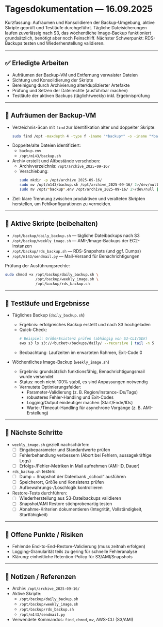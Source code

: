 # Tagesdokumentation — 16.09.2025

Kurzfassung: Aufräumen und Konsolidieren der Backup-Umgebung, aktive Skripte geprüft und Testläufe durchgeführt. Tägliche Dateisicherungen laufen zuverlässig nach S3, das wöchentliche Image-Backup funktioniert grundsätzlich, benötigt aber noch Feinschliff. Nächster Schwerpunkt: RDS-Backups testen und Wiederherstellung validieren.

---

## ✅ Erledigte Arbeiten

- Aufräumen der Backup-VM und Entfernung verwaister Dateien
- Sichtung und Konsolidierung der Skripte
- Bereinigung durch Archivierung alter/duplizierter Artefakte
- Prüfung und Setzen der Dateirechte (ausführbar machen)
- Testläufe der aktiven Backups (täglich/weekly) inkl. Ergebnisprüfung

---

## 🧹 Aufräumen der Backup-VM

- Verzeichnis-Scan mit `find` zur Identifikation alter und doppelter Skripte:
  ```bash
  sudo find /opt -maxdepth 4 -type f -iname "*backup*" -o -iname "*backup*.sh" -o -iname "*backup*.env"
  ```
- Doppelte/alte Dateien identifiziert:
  - `backup.env`
  - `/opt/m143/backup.sh`
- Archiv erstellt und Altbestände verschoben:
  - Archivverzeichnis: `/opt/archive_2025-09-16/`
  - Verschiebung:
    ```bash
    sudo mkdir -p /opt/archive_2025-09-16/
    sudo mv /opt/m143/backup.sh /opt/archive_2025-09-16/ 2>/dev/null || true
    sudo mv /opt/*backup*.env /opt/archive_2025-09-16/ 2>/dev/null || true
    ```
- Ziel: klare Trennung zwischen produktiven und veralteten Skripten herstellen, um Fehlkonfigurationen zu vermeiden.

---

## 📂 Aktive Skripte (beibehalten)

- `/opt/backup/daily_backup.sh` — tägliche Dateibackups nach S3
- `/opt/backup/weekly_image.sh` — AMI-/Image-Backups der EC2-Instanzen
- `/opt/backup/rds_backup.sh` — RDS-Snapshots (und ggf. Dumps)
- `/opt/m143/sendmail.py` — Mail-Versand für Benachrichtigungen

Prüfung der Ausführungsrechte:
```bash
sudo chmod +x /opt/backup/daily_backup.sh \
              /opt/backup/weekly_image.sh \
              /opt/backup/rds_backup.sh
```

---

## 🔎 Testläufe und Ergebnisse

- Tägliches Backup (`daily_backup.sh`)
  - Ergebnis: erfolgreiches Backup erstellt und nach S3 hochgeladen
  - Quick-Check:
    ```bash
    # Beispiel: Größe/Existenz prüfen (abhängig von S3-CLI/SDK)
    aws s3 ls s3://<bucket>/backups/daily/ --recursive | tail -n 5
    ```
  - Beobachtung: Laufzeiten im erwarteten Rahmen, Exit-Code 0

- Wöchentliches Image-Backup (`weekly_image.sh`)
  - Ergebnis: grundsätzlich funktionsfähig, Benachrichtigungsmail wurde versendet
  - Status: noch nicht 100% stabil, es sind Anpassungen notwendig
  - Vermutete Optimierungsfelder:
    - Parameter-Validierung (z. B. Region/Instance-IDs/Tags)
    - robusteres Fehler-Handling und Exit-Codes
    - Logging/Output eindeutiger machen (Start/Ende/IDs)
    - Warte-/Timeout-Handling für asynchrone Vorgänge (z. B. AMI-Erstellung)

---

## 🧭 Nächste Schritte

- `weekly_image.sh` gezielt nachschärfen:
  - [ ] Eingabeparameter und Standardwerte prüfen
  - [ ] Fehlerbehandlung verbessern (Abort bei Fehlern, aussagekräftige Logs)
  - [ ] Erfolgs-/Fehler-Metriken in Mail aufnehmen (AMI-ID, Dauer)
- `rds_backup.sh` testen:
  - [ ] Dump + Snapshot der Datenbank „school“ ausführen
  - [ ] Speicherort, Größe und Konsistenz prüfen
  - [ ] Aufbewahrungs-/Löschlogik kontrollieren
- Restore-Tests durchführen:
  - [ ] Wiederherstellung aus S3-Dateibackups validieren
  - [ ] Snapshot/AMI Restore stichprobenartig testen
  - [ ] Abnahme-Kriterien dokumentieren (Integrität, Vollständigkeit, Startfähigkeit)

---

## 🚩 Offene Punkte / Risiken

- Fehlende End-to-End-Restore-Validierung (muss zeitnah erfolgen)
- Logging-Granularität teils zu gering für schnelle Fehleranalyse
- Klärung: einheitliche Retention-Policy für S3/AMI/Snapshots

---

## 🧾 Notizen / Referenzen

- Archiv: `/opt/archive_2025-09-16/`
- Aktive Skripte:
  - `/opt/backup/daily_backup.sh`
  - `/opt/backup/weekly_image.sh`
  - `/opt/backup/rds_backup.sh`
  - `/opt/m143/sendmail.py`
- Verwendete Kommandos: `find`, `chmod`, `mv`, AWS-CLI (S3/AMI)